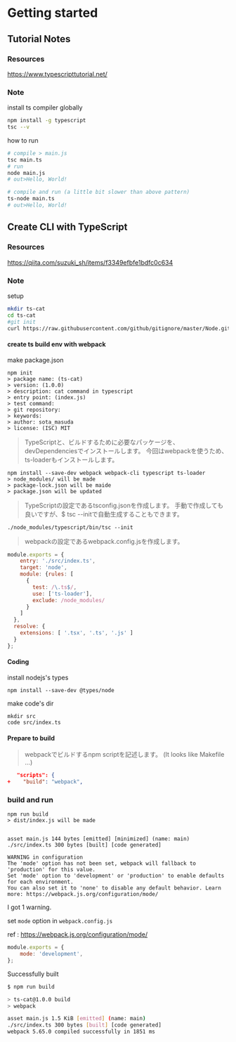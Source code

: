 # Getting started

## Tutorial Notes

### Resources

https://www.typescripttutorial.net/

### Note

install ts compiler globally

```bash
npm install -g typescript
tsc --v
```

how to run

```bash
# compile > main.js
tsc main.ts
# run
node main.js
# out>Hello, World!
```


```bash
# compile and run (a little bit slower than above pattern)
ts-node main.ts
# out>Hello, World!
```

## Create CLI with TypeScript

### Resources

https://qiita.com/suzuki_sh/items/f3349efbfe1bdfc0c634

### Note

setup

```bash
mkdir ts-cat
cd ts-cat
#git init
curl https://raw.githubusercontent.com/github/gitignore/master/Node.gitignore > .gitignore
```

#### create ts build env with webpack

make package.json

```
npm init
> package name: (ts-cat)
> version: (1.0.0)
> description: cat command in typescript
> entry point: (index.js)
> test command:
> git repository:
> keywords:
> author: sota_masuda
> license: (ISC) MIT
```

> TypeScriptと、ビルドするために必要なパッケージを、devDependenciesでインストールします。
> 今回はwebpackを使うため、ts-loaderもインストールします。

```
npm install --save-dev webpack webpack-cli typescript ts-loader
> node_modules/ will be made
> package-lock.json will be maide
> package.json will be updated
```

> TypeScriptの設定であるtsconfig.jsonを作成します。
> 手動で作成しても良いですが、$ tsc --initで自動生成することもできます。

```
./node_modules/typescript/bin/tsc --init
```

> webpackの設定であるwebpack.config.jsを作成します。

```js
module.exports = {
    entry: './src/index.ts',
    target: 'node',
    module: {rules: [
      {
        test: /\.ts$/,
        use: ['ts-loader'],
        exclude: /node_modules/
      }
    ]
  },
  resolve: {
    extensions: [ '.tsx', '.ts', '.js' ]
  }
};
```

#### Coding

install nodejs's types

```
npm install --save-dev @types/node
```

make code's dir

```
mkdir src
code src/index.ts
```

#### Prepare to build

> webpackでビルドするnpm scriptを記述します。
(It looks like Makefile ...)

```json
   "scripts": {
+    "build": "webpack",
```


### build and run

```
npm run build
> dist/index.js will be made


asset main.js 144 bytes [emitted] [minimized] (name: main)
./src/index.ts 300 bytes [built] [code generated]

WARNING in configuration
The 'mode' option has not been set, webpack will fallback to 'production' for this value.
Set 'mode' option to 'development' or 'production' to enable defaults for each environment.
You can also set it to 'none' to disable any default behavior. Learn more: https://webpack.js.org/configuration/mode/
```

I got 1 warning.

set `mode` option in `webpack.config.js`

ref : https://webpack.js.org/configuration/mode/

```js
module.exports = {
    mode: 'development',
};
```

Successfully built

```bash
$ npm run build

> ts-cat@1.0.0 build
> webpack

asset main.js 1.5 KiB [emitted] (name: main)
./src/index.ts 300 bytes [built] [code generated]
webpack 5.65.0 compiled successfully in 1851 ms
```

